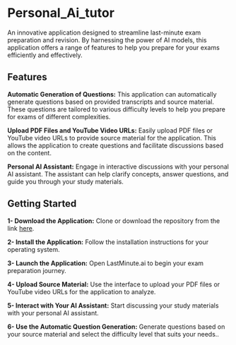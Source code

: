 # Personal_Ai_tutor

An innovative application designed to streamline last-minute exam preparation and revision. By harnessing the power of AI models, this application offers a range of features to help you prepare for your exams efficiently and effectively.

## Features
**Automatic Generation of Questions:** This application can automatically generate questions based on provided transcripts and source material. These questions are tailored to various difficulty levels to help you prepare for exams of different complexities.

**Upload PDF Files and YouTube Video URLs:** Easily upload PDF files or YouTube video URLs to provide source material for the application. This allows the application to create questions and facilitate discussions based on the content.

**Personal AI Assistant:** Engage in interactive discussions with your personal AI assistant. The assistant can help clarify concepts, answer questions, and guide you through your study materials.


## Getting Started
**1- Download the Application:** Clone or download the repository from the link [here](https://github.com/yashrajsingh1/Personal_Ai_tutor/tree/main).

**2- Install the Application:** Follow the installation instructions for your operating system.

**3- Launch the Application:** Open LastMinute.ai to begin your exam preparation journey.

**4- Upload Source Material:** Use the interface to upload your PDF files or YouTube video URLs for the application to analyze.

**5- Interact with Your AI Assistant:** Start discussing your study materials with your personal AI assistant.

**6- Use the Automatic Question Generation:** Generate questions based on your source material and select the difficulty level that suits your needs..

